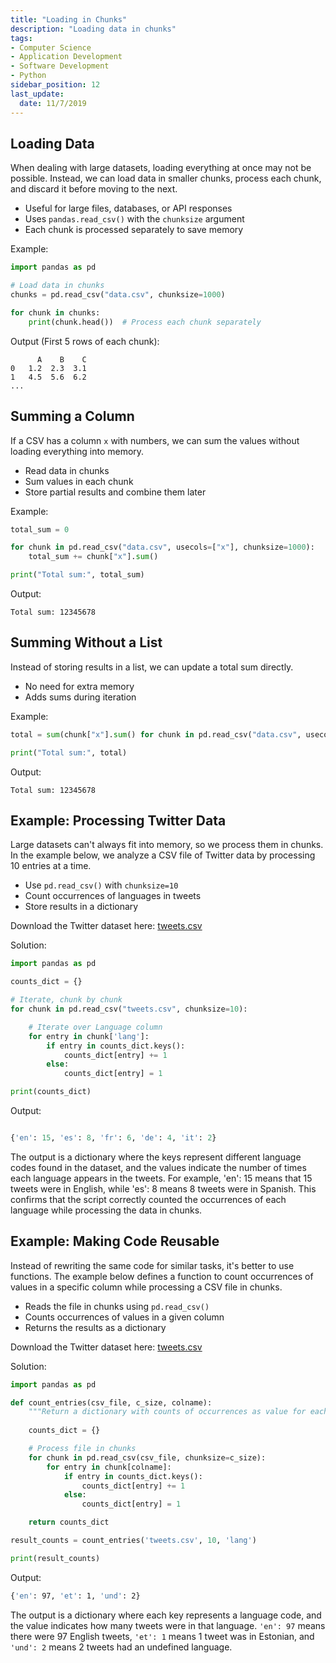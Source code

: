 ```yaml
---
title: "Loading in Chunks"
description: "Loading data in chunks"
tags: 
- Computer Science
- Application Development
- Software Development
- Python
sidebar_position: 12
last_update:
  date: 11/7/2019
---
```



## Loading Data 

When dealing with large datasets, loading everything at once may not be possible. Instead, we can load data in smaller chunks, process each chunk, and discard it before moving to the next.  

- Useful for large files, databases, or API responses  
- Uses `pandas.read_csv()` with the `chunksize` argument  
- Each chunk is processed separately to save memory  

Example:  

```python
import pandas as pd

# Load data in chunks
chunks = pd.read_csv("data.csv", chunksize=1000)

for chunk in chunks:
    print(chunk.head())  # Process each chunk separately
```

Output (First 5 rows of each chunk):

```
      A    B    C
0   1.2  2.3  3.1
1   4.5  5.6  6.2
...
```


## Summing a Column 

If a CSV has a column `x` with numbers, we can sum the values without loading everything into memory.  

- Read data in chunks  
- Sum values in each chunk  
- Store partial results and combine them later  

Example:  

```python
total_sum = 0

for chunk in pd.read_csv("data.csv", usecols=["x"], chunksize=1000):
    total_sum += chunk["x"].sum()

print("Total sum:", total_sum)
```

Output:

```
Total sum: 12345678
```


## Summing Without a List  

Instead of storing results in a list, we can update a total sum directly.  

- No need for extra memory  
- Adds sums during iteration  

Example:  

```python
total = sum(chunk["x"].sum() for chunk in pd.read_csv("data.csv", usecols=["x"], chunksize=1000))

print("Total sum:", total)
```

Output:

```
Total sum: 12345678
```

## Example: Processing Twitter Data 

Large datasets can't always fit into memory, so we process them in chunks. In the example below, we analyze a CSV file of Twitter data by processing 10 entries at a time.  

- Use `pd.read_csv()` with `chunksize=10`  
- Count occurrences of languages in tweets  
- Store results in a dictionary  

Download the Twitter dataset here: [tweets.csv](@site/assets/datasets/tweets.csv)

Solution:  

```python
import pandas as pd

counts_dict = {}

# Iterate, chunk by chunk
for chunk in pd.read_csv("tweets.csv", chunksize=10):

    # Iterate over Language column
    for entry in chunk['lang']:
        if entry in counts_dict.keys():
            counts_dict[entry] += 1
        else:
            counts_dict[entry] = 1

print(counts_dict)

```


Output:  

```python

{'en': 15, 'es': 8, 'fr': 6, 'de': 4, 'it': 2}
```

The output is a dictionary where the keys represent different language codes found in the dataset, and the values indicate the number of times each language appears in the tweets. For example, 'en': 15 means that 15 tweets were in English, while 'es': 8 means 8 tweets were in Spanish. This confirms that the script correctly counted the occurrences of each language while processing the data in chunks.


## Example: Making Code Reusable 

Instead of rewriting the same code for similar tasks, it's better to use functions. The example below defines a function to count occurrences of values in a specific column while processing a CSV file in chunks.  

- Reads the file in chunks using `pd.read_csv()`  
- Counts occurrences of values in a given column  
- Returns the results as a dictionary  

Download the Twitter dataset here: [tweets.csv](@site/assets/datasets/tweets.csv)

Solution:

```python 
import pandas as pd

def count_entries(csv_file, c_size, colname):
    """Return a dictionary with counts of occurrences as value for each key."""
    
    counts_dict = {}

    # Process file in chunks
    for chunk in pd.read_csv(csv_file, chunksize=c_size):
        for entry in chunk[colname]:
            if entry in counts_dict.keys():
                counts_dict[entry] += 1
            else:
                counts_dict[entry] = 1

    return counts_dict

result_counts = count_entries('tweets.csv', 10, 'lang')

print(result_counts)
```

Output:

```bash
{'en': 97, 'et': 1, 'und': 2}
```

The output is a dictionary where each key represents a language code, and the value indicates how many tweets were in that language. `'en': 97` means there were 97 English tweets, `'et': 1` means 1 tweet was in Estonian, and `'und': 2` means 2 tweets had an undefined language.